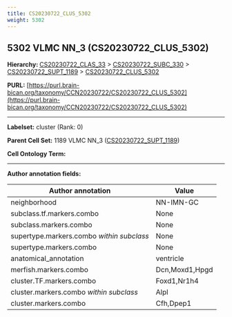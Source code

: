```yaml
---
title: CS20230722_CLUS_5302
weight: 5302
---
```

## 5302 VLMC NN_3 (CS20230722_CLUS_5302)
<b>Hierarchy: </b>
[CS20230722_CLAS_33](../CS20230722_CLAS_33) >
[CS20230722_SUBC_330](../CS20230722_SUBC_330) >
[CS20230722_SUPT_1189](../CS20230722_SUPT_1189) >
[CS20230722_CLUS_5302](../CS20230722_CLUS_5302)

**PURL:** [https://purl.brain-bican.org/taxonomy/CCN20230722/CS20230722_CLUS_5302](https://purl.brain-bican.org/taxonomy/CCN20230722/CS20230722_CLUS_5302)

---


**Labelset:** cluster (Rank: 0)

**Parent Cell Set:** 1189 VLMC NN_3 ([CS20230722_SUPT_1189](../CS20230722_SUPT_1189))



**Cell Ontology Term:** 

[MARKER GENES.]: #


---

[TRANSFERRED ANNOTATIONS.]: #


[AUTHOR ANNOTATION FIELDS.]: #


**Author annotation fields:**

| Author annotation | Value |
|-------------------|-------|
|neighborhood|NN-IMN-GC|
|subclass.tf.markers.combo|None|
|subclass.markers.combo|None|
|supertype.markers.combo _within subclass_|None|
|supertype.markers.combo|None|
|anatomical_annotation|ventricle|
|merfish.markers.combo|Dcn,Moxd1,Hpgd|
|cluster.TF.markers.combo|Foxd1,Nr1h4|
|cluster.markers.combo _within subclass_|Alpl|
|cluster.markers.combo|Cfh,Dpep1|

